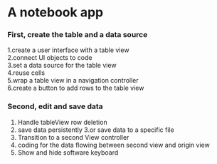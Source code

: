 A notebook app
===
### First, create the table and a data source
1.create a user interface with a table view<br>
2.connect UI objects to code<br>
3.set a data source for the table view<br>
4.reuse cells<br>
5.wrap a table view in a navigation controller<br>
6.create a button to add rows to the table view<br>
### Second, edit and save data
1. Handle tableView row deletion
2. save data persistently
3.or save data to a specific file
4. Transition to a second View controller
5. coding for the data flowing between second view and origin view
6. Show and hide software keyboard

